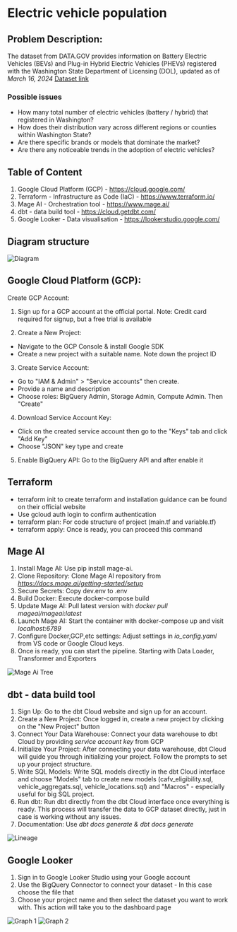 # Electric vehicle population

## Problem Description:
The dataset from DATA.GOV provides information on Battery Electric Vehicles (BEVs) and Plug-in Hybrid Electric Vehicles (PHEVs) registered with the Washington State Department of Licensing (DOL), updated as of *March 16, 2024* [Dataset link](https://catalog.data.gov/dataset/electric-vehicle-population-data)

### Possible issues ### 
* How many total number of electric vehicles (battery / hybrid) that registered in Washington? 
* How does their distribution vary across different regions or counties within Washington State?
* Are there specific brands or models that dominate the market?
* Are there any noticeable trends in the adoption of electric vehicles?

## Table of Content 
1. Google Cloud Platform (GCP) - https://cloud.google.com/ 
2. Terraform - Infrastructure as Code (IaC) - https://www.terraform.io/
3. Mage AI - Orchestration tool - https://www.mage.ai/
4. dbt - data build tool - https://cloud.getdbt.com/
5. Google Looker - Data visualisation - https://lookerstudio.google.com/

## Diagram structure
![Diagram](https://github.com/zukui1984/electric-vehicle-population-project/blob/master/images/miro%20diagram.jpg)

## Google Cloud Platform (GCP):
Create GCP Account:

1. Sign up for a GCP account at the official portal.
Note: Credit card required for signup, but a free trial is available

2. Create a New Project:
- Navigate to the GCP Console & install Google SDK
- Create a new project with a suitable name. Note down the project ID

3. Create Service Account:
- Go to "IAM & Admin" > "Service accounts" then create. 
- Provide a name and description
- Choose roles: BigQuery Admin, Storage Admin, Compute Admin. Then "Create"

4. Download Service Account Key:
- Click on the created service account then go to the "Keys" tab and click "Add Key"
- Choose "JSON" key type and create

5. Enable BigQuery API: Go to the BigQuery API and after enable it

## Terraform 
* terraform init to create terraform and installation guidance can be found on their official website
* Use gcloud auth login to confirm authentication 
* terraform plan: For code structure of project (main.tf and variable.tf)
* terraform apply: Once is ready, you can proceed this command

## Mage AI
1. Install Mage AI: Use pip install mage-ai.
2. Clone Repository: Clone Mage AI repository from *https://docs.mage.ai/getting-started/setup*
3. Secure Secrets: Copy dev.env to .env
4. Build Docker: Execute docker-compose build
5. Update Mage AI: Pull latest version with *docker pull mageai/mageai:latest*
6. Launch Mage AI: Start the container with docker-compose up and visit *localhost:6789*
7. Configure Docker,GCP,etc settings: Adjust settings in *io_config.yaml* from VS code or Google Cloud keys.
8. Once is ready, you can start the pipeline. Starting with Data Loader, Transformer and Exporters

![Mage Ai Tree](https://github.com/zukui1984/electric-vehicle-population-project/blob/master/images/mage%20tree.JPG)

## dbt - data build tool
1. Sign Up: Go to the dbt Cloud website and sign up for an account.
2. Create a New Project: Once logged in, create a new project by clicking on the "New Project" button
3. Connect Your Data Warehouse: Connect your data warehouse to dbt Cloud by providing *service account key* from GCP
4. Initialize Your Project: After connecting your data warehouse, dbt Cloud will guide you through initializing your project. Follow the prompts to set up your project structure.
5. Write SQL Models: Write SQL models directly in the dbt Cloud interface and choose "Models" tab to create new models (cafv_eligibility.sql, vehicle_aggregats.sql, vehicle_locations.sql) and "Macros" - especially useful for big SQL project.
6. Run dbt: Run dbt directly from the dbt Cloud interface once everything is ready. This process will transfer the data to GCP dataset directly, just in case is working without any issues.
7. Documentation: Use *dbt docs generate & dbt docs generate*

![Lineage](https://github.com/zukui1984/electric-vehicle-population-project/blob/master/images/dbt%20lineage.JPG)

## Google Looker
1. Sign in to Google Looker Studio using your Google account 
2. Use the BigQuery Connector to connect your dataset - In this case choose the file that 
3. Choose your project name and then select the dataset you want to work with. This action will take you to the dashboard page

![Graph 1](https://github.com/zukui1984/electric-vehicle-population-project/blob/master/images/visualisation-1_update.JPG)
![Graph 2](https://github.com/zukui1984/electric-vehicle-population-project/blob/master/images/visualisation-2.JPG)




